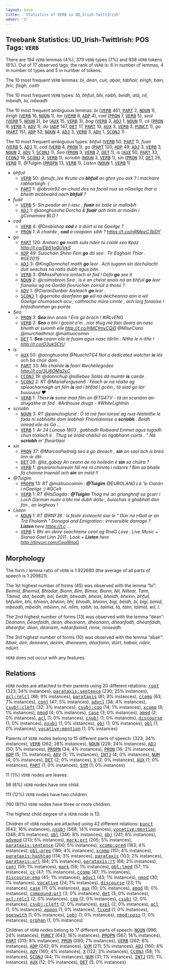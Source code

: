 ```yaml
---
layout: base
title:  'Statistics of VERB in UD_Irish-TwittIrish'
udver: '2'
---
```


## Treebank Statistics: UD_Irish-TwittIrish: POS Tags: `VERB`

There are 194 `VERB` lemmas (4%), 373 `VERB` types (7%) and 938 `VERB` tokens (6%).
Out of 17 observed tags, the rank of `VERB` is: 6 in number of lemmas, 4 in number of types and 5 in number of tokens.

The 10 most frequent `VERB` lemmas: <em>bí, déan, cuir, abair, tabhair, éirigh, bain, feic, faigh, caith</em>

The 10 most frequent `VERB` types:  <em>tá, bhfuil, bhí, raibh, beidh, atá, níl, mbeidh, ta, mbeadh</em>

The 10 most frequent ambiguous lemmas: <em>bí</em> (<tt><a href="ga_twittirish-pos-VERB.html">VERB</a></tt> 461, <tt><a href="ga_twittirish-pos-PART.html">PART</a></tt> 2, <tt><a href="ga_twittirish-pos-NOUN.html">NOUN</a></tt> 1), <em>éirigh</em> (<tt><a href="ga_twittirish-pos-VERB.html">VERB</a></tt> 16, <tt><a href="ga_twittirish-pos-NOUN.html">NOUN</a></tt> 1), <em>tar</em> (<tt><a href="ga_twittirish-pos-VERB.html">VERB</a></tt> 8, <tt><a href="ga_twittirish-pos-ADP.html">ADP</a></tt> 4), <em>cad</em> (<tt><a href="ga_twittirish-pos-PRON.html">PRON</a></tt> 7, <tt><a href="ga_twittirish-pos-VERB.html">VERB</a></tt> 5), <em>seol</em> (<tt><a href="ga_twittirish-pos-VERB.html">VERB</a></tt> 5, <tt><a href="ga_twittirish-pos-NOUN.html">NOUN</a></tt> 2), <em>be</em> (<tt><a href="ga_twittirish-pos-AUX.html">AUX</a></tt> 15, <tt><a href="ga_twittirish-pos-VERB.html">VERB</a></tt> 3), <em>bog</em> (<tt><a href="ga_twittirish-pos-VERB.html">VERB</a></tt> 3, <tt><a href="ga_twittirish-pos-ADJ.html">ADJ</a></tt> 1, <tt><a href="ga_twittirish-pos-NOUN.html">NOUN</a></tt> 1), <em>cé</em> (<tt><a href="ga_twittirish-pos-PRON.html">PRON</a></tt> 9, <tt><a href="ga_twittirish-pos-VERB.html">VERB</a></tt> 3, <tt><a href="ga_twittirish-pos-ADV.html">ADV</a></tt> 1), <em>do</em> (<tt><a href="ga_twittirish-pos-ADP.html">ADP</a></tt> 147, <tt><a href="ga_twittirish-pos-DET.html">DET</a></tt> 17, <tt><a href="ga_twittirish-pos-PART.html">PART</a></tt> 10, <tt><a href="ga_twittirish-pos-AUX.html">AUX</a></tt> 3, <tt><a href="ga_twittirish-pos-VERB.html">VERB</a></tt> 3, <tt><a href="ga_twittirish-pos-PUNCT.html">PUNCT</a></tt> 1), <em>go</em> (<tt><a href="ga_twittirish-pos-PART.html">PART</a></tt> 151, <tt><a href="ga_twittirish-pos-ADP.html">ADP</a></tt> 52, <tt><a href="ga_twittirish-pos-NOUN.html">NOUN</a></tt> 4, <tt><a href="ga_twittirish-pos-ADJ.html">ADJ</a></tt> 3, <tt><a href="ga_twittirish-pos-VERB.html">VERB</a></tt> 3, <tt><a href="ga_twittirish-pos-ADV.html">ADV</a></tt> 1, <tt><a href="ga_twittirish-pos-SCONJ.html">SCONJ</a></tt> 1)

The 10 most frequent ambiguous types:  <em>bhfuil</em> (<tt><a href="ga_twittirish-pos-VERB.html">VERB</a></tt> 50, <tt><a href="ga_twittirish-pos-PART.html">PART</a></tt> 1), <em>fuair</em> (<tt><a href="ga_twittirish-pos-VERB.html">VERB</a></tt> 5, <tt><a href="ga_twittirish-pos-ADJ.html">ADJ</a></tt> 1), <em>cad</em> (<tt><a href="ga_twittirish-pos-VERB.html">VERB</a></tt> 4, <tt><a href="ga_twittirish-pos-PRON.html">PRON</a></tt> 1), <em>go</em> (<tt><a href="ga_twittirish-pos-PART.html">PART</a></tt> 120, <tt><a href="ga_twittirish-pos-ADP.html">ADP</a></tt> 49, <tt><a href="ga_twittirish-pos-ADJ.html">ADJ</a></tt> 3, <tt><a href="ga_twittirish-pos-VERB.html">VERB</a></tt> 3, <tt><a href="ga_twittirish-pos-NOUN.html">NOUN</a></tt> 2, <tt><a href="ga_twittirish-pos-ADV.html">ADV</a></tt> 1, <tt><a href="ga_twittirish-pos-SCONJ.html">SCONJ</a></tt> 1), <em>Seo</em> (<tt><a href="ga_twittirish-pos-PRON.html">PRON</a></tt> 3, <tt><a href="ga_twittirish-pos-VERB.html">VERB</a></tt> 2, <tt><a href="ga_twittirish-pos-DET.html">DET</a></tt> 1), <em>is</em> (<tt><a href="ga_twittirish-pos-AUX.html">AUX</a></tt> 50, <tt><a href="ga_twittirish-pos-PART.html">PART</a></tt> 33, <tt><a href="ga_twittirish-pos-CCONJ.html">CCONJ</a></tt> 19, <tt><a href="ga_twittirish-pos-SCONJ.html">SCONJ</a></tt> 2, <tt><a href="ga_twittirish-pos-VERB.html">VERB</a></tt> 1), <em>scríobh</em> (<tt><a href="ga_twittirish-pos-NOUN.html">NOUN</a></tt> 3, <tt><a href="ga_twittirish-pos-VERB.html">VERB</a></tt> 1), <em>sin</em> (<tt><a href="ga_twittirish-pos-PRON.html">PRON</a></tt> 37, <tt><a href="ga_twittirish-pos-DET.html">DET</a></tt> 26, <tt><a href="ga_twittirish-pos-VERB.html">VERB</a></tt> 1), <em>@Tuigim</em> (<tt><a href="ga_twittirish-pos-PROPN.html">PROPN</a></tt> 13, <tt><a href="ga_twittirish-pos-VERB.html">VERB</a></tt> 1), <em>Listen</em> (<tt><a href="ga_twittirish-pos-NOUN.html">NOUN</a></tt> 1, <tt><a href="ga_twittirish-pos-VERB.html">VERB</a></tt> 1)


* <em>bhfuil</em>
  * <tt><a href="ga_twittirish-pos-VERB.html">VERB</a></tt> 50: <em>@mufc_lee #cutie ca <b>bhfuil</b> an ghra you ask ? i machaire rabhartaigh :(</em>
  * <tt><a href="ga_twittirish-pos-PART.html">PART</a></tt> 1: <em>@obroin92 an-chuid dos na focail nua sa nGaeilge thar a bheith áicbheaird nach <b>bhfuil</b> ?</em>
* <em>fuair</em>
  * <tt><a href="ga_twittirish-pos-VERB.html">VERB</a></tt> 5: <em>Sin peadar an t-iasc , <b>fuair</b> sé baile úr mallaibh</em>
  * <tt><a href="ga_twittirish-pos-ADJ.html">ADJ</a></tt> 1: <em>@aonghusoha Dorcha & <b>fuair</b> ach tirim ar maidin i gConamara BLD !</em>
* <em>cad</em>
  * <tt><a href="ga_twittirish-pos-VERB.html">VERB</a></tt> 4: <em>@Desbishop <b>cad</b> é a dúirt sí as Gaeilge ?</em>
  * <tt><a href="ga_twittirish-pos-PRON.html">PRON</a></tt> 1: <em>A chairde , <b>cad</b> a ceapann sibh ? https://t.co/nRMpeC3bDY</em>
* <em>go</em>
  * <tt><a href="ga_twittirish-pos-PART.html">PART</a></tt> 120: <em>Amharc <b>go</b> maith sula ndeir tú caidé seo #paz http://t.co/Db51qQUVkS</em>
  * <tt><a href="ga_twittirish-pos-ADP.html">ADP</a></tt> 49: <em>Suíocháin Shinn Féin <b>go</b> dtí seo : Tír Eoghain Thiar . #GE2015</em>
  * <tt><a href="ga_twittirish-pos-ADJ.html">ADJ</a></tt> 3: <em>@KingDonncha1 maith <b>go</b> leor . Ach tugann sin dóchúlacht duit seachas na ráitis dubh agus bán .</em>
  * <tt><a href="ga_twittirish-pos-VERB.html">VERB</a></tt> 3: <em>@MisssPatrice iontach ar fad ! Defo <b>go</b> see it</em>
  * <tt><a href="ga_twittirish-pos-NOUN.html">NOUN</a></tt> 2: <em>@colmobroin Sea , is é an cheist anois ná an bhfuil <b>go</b> leor fianaise ag na Gardaí fiosrúchán coiriúil a thosú ?</em>
  * <tt><a href="ga_twittirish-pos-ADV.html">ADV</a></tt> 1: <em>@CiaranDunbar Aisteach <b>go</b> leor .</em>
  * <tt><a href="ga_twittirish-pos-SCONJ.html">SCONJ</a></tt> 1: <em>@gerrobo déarfainn <b>go</b> wil na deicheanna ann a wil Gaeilge chumasach acu , cathracha móra cinnte , ach lorg foraoise i bhfodhomhan go pointe</em>
* <em>Seo</em>
  * <tt><a href="ga_twittirish-pos-PRON.html">PRON</a></tt> 3: <em><b>Seo</b> linn anois ! Éire go brách ! #IRLvENG</em>
  * <tt><a href="ga_twittirish-pos-VERB.html">VERB</a></tt> 2: <em><b>Seo</b> a bhí i gceist a'm , níor thug mé faoi deara an nasc bheith ar suíomh eile http://t.co/HMCfmyCQi0 @MiseCiara @murchadhmor @maitiuocoimin</em>
  * <tt><a href="ga_twittirish-pos-DET.html">DET</a></tt> 1: <em><b>Seo</b> ceann eile le fuaim agus nasc Idirlín : Nithe le n-ithe ! http://t.co/O3ukSCtU</em>
* <em>is</em>
  * <tt><a href="ga_twittirish-pos-AUX.html">AUX</a></tt> 50: <em>@aonghusoha @NuachtTG4 Not a dedicated watcher <b>is</b> léir ach ba chóir dom .</em>
  * <tt><a href="ga_twittirish-pos-PART.html">PART</a></tt> 33: <em>Mo chairde <b>is</b> fearr #lechéilegodeo http://t.co/3IJ6OMg2xC</em>
  * <tt><a href="ga_twittirish-pos-CCONJ.html">CCONJ</a></tt> 19: <em>@donnchup @silliebee Sólás dá muintir <b>is</b> cairde .</em>
  * <tt><a href="ga_twittirish-pos-SCONJ.html">SCONJ</a></tt> 2: <em>RT @MariaFerguson6 : Féach ar na réalta ag spleacharnaigh ort féin <b>is</b> iad i bhfád I gcéin , tá siad go léir buuuuuuí ♥</em>
  * <tt><a href="ga_twittirish-pos-VERB.html">VERB</a></tt> 1: <em>There <b>is</b> some mad film on @TG4TV - tá an scanánn an-drugaithe ar fad . #Arthouse drugs - #WhiteLightnin</em>
* <em>scríobh</em>
  * <tt><a href="ga_twittirish-pos-NOUN.html">NOUN</a></tt> 3: <em>RT @panuhoglund : Ó tá mé faoi ionsaí ag nua-Naitsithe le fada ní sábháilte dom leabhair Fhionlainnise a <b>scríobh</b> . Beidh oiread eile as Ga ...</em>
  * <tt><a href="ga_twittirish-pos-VERB.html">VERB</a></tt> 1: <em>Ar 24 Lúnasa 1803 , gabhadh Roibeard Emmet agus tugadh chun trialach é . Thug sé óráid cháiliúl ón ngabhann cúirte . " Ná <b>scríobh</b> m' fheartlaoi</em>
* <em>sin</em>
  * <tt><a href="ga_twittirish-pos-PRON.html">PRON</a></tt> 37: <em>@MarcasPadraig seo é go díreach , <b>sin</b> an saol ach is breá linn ár dtír</em>
  * <tt><a href="ga_twittirish-pos-DET.html">DET</a></tt> 26: <em>@liz_gabay An ceann de na hoileáin é <b>sin</b> sa chúlra ?</em>
  * <tt><a href="ga_twittirish-pos-VERB.html">VERB</a></tt> 1: <em>@saranichuireain Níl mé ró chinnte i ndaríre ! Bím sa bhaile fá choinne traenáil ach <b>sin</b> an méid !!</em>
* <em>@Tuigim</em>
  * <tt><a href="ga_twittirish-pos-PROPN.html">PROPN</a></tt> 13: <em>RT @maitiuocoimin : <b>@Tuigim</b> @EUROLANG Lá 'le Ciarán i nGaeilge :) #QCelt</em>
  * <tt><a href="ga_twittirish-pos-VERB.html">VERB</a></tt> 1: <em>RT @ItsDagda : <b>@Tuigim</b> Thóg mé an grianghraf sa gcarr i Loch Garman nuair a bhí mé dubh dóite , buíochas a ghabháil don fón , an leigheas !</em>
* <em>Listen</em>
  * <tt><a href="ga_twittirish-pos-NOUN.html">NOUN</a></tt> 1: <em>RT @RNF36 : Is féidir éisteacht siar le " Dún na nGall ar an Trá Fholamh " Donegal and Emigration : irreversible damage ? <b>Listen</b> here https://t.c …</em>
  * <tt><a href="ga_twittirish-pos-VERB.html">VERB</a></tt> 1: <em>Bhí an-deire seachtaine ceoil ag RnaG Love : Live Music + Siansa Gael Linn 2011 . Look + <b>Listen</b> here http://tinyurl.com/CeolRnaG</em>

## Morphology

The form / lemma ratio of `VERB` is 1.922680 (the average of all parts of speech is 1.209821).

The 1st highest number of forms (45) was observed with the lemma “bí”: <em>Beimíd, Bheimid, Bhíodar, Bionn, Bím, Bímse, Bíonn, Nil, Níltear, Taim, Táimíd, atá, beadh, bei, beidh, bheadh, bheas, bheidh, bheinn, bhfuil, bhfuilim, bhi, bhionn, bhéinn, bhí, bhíodh, bhíonn, bigi, béidh, bí, bígí, bímid, mbeadh, mbeidh, mbíonn, níl, nílim, raibh, ta, taimid, tá, táim, táimid, wil, í</em>.

The 2nd highest number of forms (13) was observed with the lemma “déan”: <em>Déanann, Déanfaidh, dean, dheanann, dhéanann, dhéanfadh, dhéanfaidh, dhéanfar, déan, déanaim, ndéanfaimid, rinne, rinneadh</em>.

The 3rd highest number of forms (10) was observed with the lemma “abair”: <em>Abair, deir, deireann, deirim, dheireann, déarfainn, dúirt, habair, ndeir, ndúirt</em>.

`VERB` does not occur with any features.


## Relations

`VERB` nodes are attached to their parents using 20 different relations: <tt><a href="ga_twittirish-dep-root.html">root</a></tt> (323; 34% instances), <tt><a href="ga_twittirish-dep-parataxis-sentence.html">parataxis:sentence</a></tt> (230; 25% instances), <tt><a href="ga_twittirish-dep-acl-relcl.html">acl:relcl</a></tt> (86; 9% instances), <tt><a href="ga_twittirish-dep-parataxis.html">parataxis</a></tt> (81; 9% instances), <tt><a href="ga_twittirish-dep-ccomp.html">ccomp</a></tt> (63; 7% instances), <tt><a href="ga_twittirish-dep-conj.html">conj</a></tt> (47; 5% instances), <tt><a href="ga_twittirish-dep-advcl.html">advcl</a></tt> (38; 4% instances), <tt><a href="ga_twittirish-dep-csubj-cleft.html">csubj:cleft</a></tt> (32; 3% instances), <tt><a href="ga_twittirish-dep-csubj-cop.html">csubj:cop</a></tt> (14; 1% instances), <tt><a href="ga_twittirish-dep-xcomp.html">xcomp</a></tt> (8; 1% instances), <tt><a href="ga_twittirish-dep-nmod.html">nmod</a></tt> (4; 0% instances), <tt><a href="ga_twittirish-dep-case.html">case</a></tt> (3; 0% instances), <tt><a href="ga_twittirish-dep-amod.html">amod</a></tt> (2; 0% instances), <tt><a href="ga_twittirish-dep-acl.html">acl</a></tt> (1; 0% instances), <tt><a href="ga_twittirish-dep-csubj.html">csubj</a></tt> (1; 0% instances), <tt><a href="ga_twittirish-dep-discourse.html">discourse</a></tt> (1; 0% instances), <tt><a href="ga_twittirish-dep-nsubj.html">nsubj</a></tt> (1; 0% instances), <tt><a href="ga_twittirish-dep-obj.html">obj</a></tt> (1; 0% instances), <tt><a href="ga_twittirish-dep-obl.html">obl</a></tt> (1; 0% instances), <tt><a href="ga_twittirish-dep-vocative-mention.html">vocative:mention</a></tt> (1; 0% instances)

Parents of `VERB` nodes belong to 15 different parts of speech:  (323; 34% instances), <tt><a href="ga_twittirish-pos-VERB.html">VERB</a></tt> (262; 28% instances), <tt><a href="ga_twittirish-pos-NOUN.html">NOUN</a></tt> (228; 24% instances), <tt><a href="ga_twittirish-pos-ADJ.html">ADJ</a></tt> (50; 5% instances), <tt><a href="ga_twittirish-pos-PROPN.html">PROPN</a></tt> (34; 4% instances), <tt><a href="ga_twittirish-pos-PRON.html">PRON</a></tt> (16; 2% instances), <tt><a href="ga_twittirish-pos-ADP.html">ADP</a></tt> (5; 1% instances), <tt><a href="ga_twittirish-pos-ADV.html">ADV</a></tt> (5; 1% instances), <tt><a href="ga_twittirish-pos-INTJ.html">INTJ</a></tt> (4; 0% instances), <tt><a href="ga_twittirish-pos-NUM.html">NUM</a></tt> (4; 0% instances), <tt><a href="ga_twittirish-pos-DET.html">DET</a></tt> (2; 0% instances), <tt><a href="ga_twittirish-pos-X.html">X</a></tt> (2; 0% instances), <tt><a href="ga_twittirish-pos-AUX.html">AUX</a></tt> (1; 0% instances), <tt><a href="ga_twittirish-pos-PART.html">PART</a></tt> (1; 0% instances), <tt><a href="ga_twittirish-pos-SYM.html">SYM</a></tt> (1; 0% instances)

11 (1%) `VERB` nodes are leaves.

56 (6%) `VERB` nodes have one child.

111 (12%) `VERB` nodes have two children.

760 (81%) `VERB` nodes have three or more children.

The highest child degree of a `VERB` node is 13.

Children of `VERB` nodes are attached using 42 different relations: <tt><a href="ga_twittirish-dep-punct.html">punct</a></tt> (643; 16% instances), <tt><a href="ga_twittirish-dep-nsubj.html">nsubj</a></tt> (568; 14% instances), <tt><a href="ga_twittirish-dep-vocative-mention.html">vocative:mention</a></tt> (348; 8% instances), <tt><a href="ga_twittirish-dep-obl.html">obl</a></tt> (346; 8% instances), <tt><a href="ga_twittirish-dep-obj.html">obj</a></tt> (241; 6% instances), <tt><a href="ga_twittirish-dep-advmod.html">advmod</a></tt> (213; 5% instances), <tt><a href="ga_twittirish-dep-mark-prt.html">mark:prt</a></tt> (205; 5% instances), <tt><a href="ga_twittirish-dep-parataxis-sentence.html">parataxis:sentence</a></tt> (200; 5% instances), <tt><a href="ga_twittirish-dep-xcomp-pred.html">xcomp:pred</a></tt> (183; 4% instances), <tt><a href="ga_twittirish-dep-obl-prep.html">obl:prep</a></tt> (180; 4% instances), <tt><a href="ga_twittirish-dep-xcomp.html">xcomp</a></tt> (151; 4% instances), <tt><a href="ga_twittirish-dep-parataxis-hashtag.html">parataxis:hashtag</a></tt> (114; 3% instances), <tt><a href="ga_twittirish-dep-parataxis.html">parataxis</a></tt> (103; 2% instances), <tt><a href="ga_twittirish-dep-parataxis-url.html">parataxis:url</a></tt> (84; 2% instances), <tt><a href="ga_twittirish-dep-parataxis-rt.html">parataxis:rt</a></tt> (68; 2% instances), <tt><a href="ga_twittirish-dep-conj.html">conj</a></tt> (59; 1% instances), <tt><a href="ga_twittirish-dep-mark.html">mark</a></tt> (59; 1% instances), <tt><a href="ga_twittirish-dep-obl-tmod.html">obl:tmod</a></tt> (57; 1% instances), <tt><a href="ga_twittirish-dep-cc.html">cc</a></tt> (47; 1% instances), <tt><a href="ga_twittirish-dep-ccomp.html">ccomp</a></tt> (47; 1% instances), <tt><a href="ga_twittirish-dep-discourse-emo.html">discourse:emo</a></tt> (45; 1% instances), <tt><a href="ga_twittirish-dep-advcl.html">advcl</a></tt> (43; 1% instances), <tt><a href="ga_twittirish-dep-nmod.html">nmod</a></tt> (30; 1% instances), <tt><a href="ga_twittirish-dep-vocative.html">vocative</a></tt> (24; 1% instances), <tt><a href="ga_twittirish-dep-discourse.html">discourse</a></tt> (23; 1% instances), <tt><a href="ga_twittirish-dep-case.html">case</a></tt> (11; 0% instances), <tt><a href="ga_twittirish-dep-aux.html">aux</a></tt> (10; 0% instances), <tt><a href="ga_twittirish-dep-amod.html">amod</a></tt> (6; 0% instances), <tt><a href="ga_twittirish-dep-compound-prt.html">compound:prt</a></tt> (3; 0% instances), <tt><a href="ga_twittirish-dep-det.html">det</a></tt> (3; 0% instances), <tt><a href="ga_twittirish-dep-acl-relcl.html">acl:relcl</a></tt> (2; 0% instances), <tt><a href="ga_twittirish-dep-cop.html">cop</a></tt> (2; 0% instances), <tt><a href="ga_twittirish-dep-csubj.html">csubj</a></tt> (2; 0% instances), <tt><a href="ga_twittirish-dep-csubj-cleft.html">csubj:cleft</a></tt> (2; 0% instances), <tt><a href="ga_twittirish-dep-expl.html">expl</a></tt> (2; 0% instances), <tt><a href="ga_twittirish-dep-acl.html">acl</a></tt> (1; 0% instances), <tt><a href="ga_twittirish-dep-appos.html">appos</a></tt> (1; 0% instances), <tt><a href="ga_twittirish-dep-fixed.html">fixed</a></tt> (1; 0% instances), <tt><a href="ga_twittirish-dep-goeswith.html">goeswith</a></tt> (1; 0% instances), <tt><a href="ga_twittirish-dep-iobj.html">iobj</a></tt> (1; 0% instances), <tt><a href="ga_twittirish-dep-nmod-poss.html">nmod:poss</a></tt> (1; 0% instances), <tt><a href="ga_twittirish-dep-orphan.html">orphan</a></tt> (1; 0% instances)

Children of `VERB` nodes belong to 17 different parts of speech: <tt><a href="ga_twittirish-pos-NOUN.html">NOUN</a></tt> (996; 24% instances), <tt><a href="ga_twittirish-pos-PUNCT.html">PUNCT</a></tt> (643; 16% instances), <tt><a href="ga_twittirish-pos-PROPN.html">PROPN</a></tt> (567; 14% instances), <tt><a href="ga_twittirish-pos-PART.html">PART</a></tt> (313; 8% instances), <tt><a href="ga_twittirish-pos-PRON.html">PRON</a></tt> (280; 7% instances), <tt><a href="ga_twittirish-pos-VERB.html">VERB</a></tt> (262; 6% instances), <tt><a href="ga_twittirish-pos-ADP.html">ADP</a></tt> (242; 6% instances), <tt><a href="ga_twittirish-pos-SYM.html">SYM</a></tt> (211; 5% instances), <tt><a href="ga_twittirish-pos-ADJ.html">ADJ</a></tt> (160; 4% instances), <tt><a href="ga_twittirish-pos-ADV.html">ADV</a></tt> (160; 4% instances), <tt><a href="ga_twittirish-pos-X.html">X</a></tt> (122; 3% instances), <tt><a href="ga_twittirish-pos-CCONJ.html">CCONJ</a></tt> (58; 1% instances), <tt><a href="ga_twittirish-pos-SCONJ.html">SCONJ</a></tt> (44; 1% instances), <tt><a href="ga_twittirish-pos-NUM.html">NUM</a></tt> (31; 1% instances), <tt><a href="ga_twittirish-pos-INTJ.html">INTJ</a></tt> (25; 1% instances), <tt><a href="ga_twittirish-pos-AUX.html">AUX</a></tt> (12; 0% instances), <tt><a href="ga_twittirish-pos-DET.html">DET</a></tt> (5; 0% instances)


